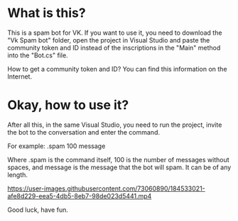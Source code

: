 # What is this?
This is a spam bot for VK. If you want to use it, you need to download the "Vk Spam bot" folder, open the project in Visual Studio and paste the community token and ID instead of the inscriptions in the "Main" method into the "Bot.cs" file.

How to get a community token and ID? You can find this information on the Internet.

# Okay, how to use it?
After all this, in the same Visual Studio, you need to run the project, invite the bot to the conversation and enter the command.

For example: .spam 100 message

Where .spam is the command itself, 100 is the number of messages without spaces, and message is the message that the bot will spam. It can be of any length.

https://user-images.githubusercontent.com/73060890/184533021-afe8d229-eea5-4db5-8eb7-98de023d5441.mp4

Good luck, have fun.
